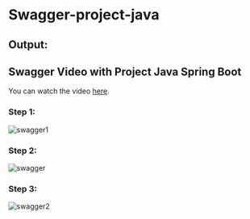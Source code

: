 # Swagger-project-java

## Output:
## Swagger Video with Project Java Spring Boot

You can watch the video [here](https://drive.google.com/file/d/1QffuQ7milXd3zNBL-TOY9rm2F6ECfiM-/view).

### Step 1:
![swagger1](https://github.com/user-attachments/assets/63251176-e795-41f1-a6c4-1b1a55fd7f27)

### Step 2:
![swagger](https://github.com/user-attachments/assets/5320372b-b8c4-4be2-b547-103e7e9496d1)

### Step 3:
![swagger2](https://github.com/user-attachments/assets/c3d04691-6349-4301-974a-fee3fba1279e)

